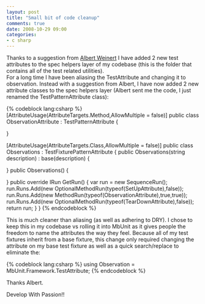 ```yaml
---
layout: post
title: "Small bit of code cleanup"
comments: true
date: 2008-10-29 09:00
categories:
- c sharp
---
```


Thanks to a suggestion from [Albert Weinert](http://der-albert.com/) I have added 2 new test attributes to the spec helpers layer of my codebase (this is the folder that contains all of the test related utilities).  
For a long time I have been aliasing the TestAttribute and changing it to observation. Instead with a suggestion from Albert, I have now added 2 new attribute classes to the spec helpers layer (Albert sent me the code, I just renamed the TestPatternAttribute class):

{% codeblock lang:csharp %}
[AttributeUsage(AttributeTargets.Method,AllowMultiple = false)] 
public class ObservationAttribute : TestPatternAttribute 
{

}


[AttributeUsage(AttributeTargets.Class,AllowMultiple = false)] 
public class Observations : TestFixturePatternAttribute 
{
  public Observations(string description) : base(description) 
  {

  }
  public Observations() 
  {

  }
  public override IRun GetRun() 
  {
    var run = new SequenceRun();
    run.Runs.Add(new OptionalMethodRun(typeof(SetUpAttribute),false));
    run.Runs.Add(new MethodRun(typeof(ObservationAttribute),true,true));
    run.Runs.Add(new OptionalMethodRun(typeof(TearDownAttribute),false));
    return run;
  }
}
{% endcodeblock %}


This is much cleaner than aliasing (as well as adhering to DRY). I chose to keep this in my codebase vs rolling it into MbUnit as it gives people the freedom to name the attributes the way they feel. Because all of my test fixtures inherit from a base fixture, this change only required changing the attribute on my base test fixture as well as a quick search/replace to eliminate the:

{% codeblock lang:csharp %}
using Observation = MbUnit.Framework.TestAttribute; 
{% endcodeblock %}


Thanks Albert.

Develop With Passion!!




